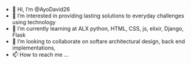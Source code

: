 - 👋 Hi, I’m @AyoDavid26
- 👀 I’m interested in providing lasting solutions to everyday challenges using technology
- 🌱 I’m currently learning at ALX python, HTML, CSS, js, elixir, Django, Flask
- 💞️ I’m looking to collaborate on softare architectural design, back end implementations, 
- 📫 How to reach me ...

<!---
AyoDavid26/AyoDavid26 is a ✨ special ✨ repository because its `README.md` (this file) appears on your GitHub profile.
You can click the Preview link to take a look at your changes.
--->
